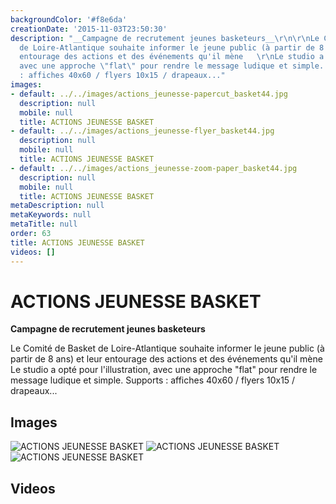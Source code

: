 ```yaml
---
backgroundColor: '#f8e6da'
creationDate: '2015-11-03T23:50:30'
description: "__Campagne de recrutement jeunes basketeurs__\r\n\r\nLe Comité de Basket
  de Loire-Atlantique souhaite informer le jeune public (à partir de 8 ans) et leur
  entourage des actions et des événements qu'il mène   \r\nLe studio a opté pour l'illustration,
  avec une approche \"flat\" pour rendre le message ludique et simple.   \r\nSupports
  : affiches 40x60 / flyers 10x15 / drapeaux..."
images:
- default: ../../images/actions_jeunesse-papercut_basket44.jpg
  description: null
  mobile: null
  title: ACTIONS JEUNESSE BASKET
- default: ../../images/actions_jeunesse-flyer_basket44.jpg
  description: null
  mobile: null
  title: ACTIONS JEUNESSE BASKET
- default: ../../images/actions_jeunesse-zoom-paper_basket44.jpg
  description: null
  mobile: null
  title: ACTIONS JEUNESSE BASKET
metaDescription: null
metaKeywords: null
metaTitle: null
order: 63
title: ACTIONS JEUNESSE BASKET
videos: []
---
```


# ACTIONS JEUNESSE BASKET

__Campagne de recrutement jeunes basketeurs__

Le Comité de Basket de Loire-Atlantique souhaite informer le jeune public (à partir de 8 ans) et leur entourage des actions et des événements qu'il mène
Le studio a opté pour l'illustration, avec une approche "flat" pour rendre le message ludique et simple.
Supports : affiches 40x60 / flyers 10x15 / drapeaux...

## Images

![ACTIONS JEUNESSE BASKET](../../images/actions_jeunesse-papercut_basket44.jpg)
![ACTIONS JEUNESSE BASKET](../../images/actions_jeunesse-flyer_basket44.jpg)
![ACTIONS JEUNESSE BASKET](../../images/actions_jeunesse-zoom-paper_basket44.jpg)

## Videos
